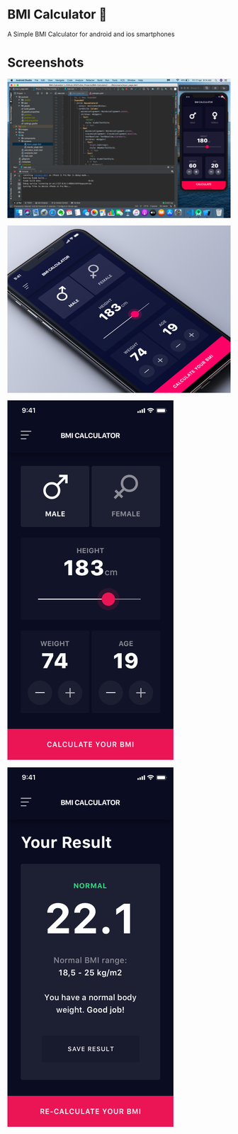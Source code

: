 
# BMI Calculator 💪

A Simple BMI Calculator for android and ios smartphones

# Screenshots

![screenshot](images/Screenshot.png)


![screenshot](images/BMI.png)

![screenshot](images/selector_page.png)

![screenshot](images/result_page.png)
